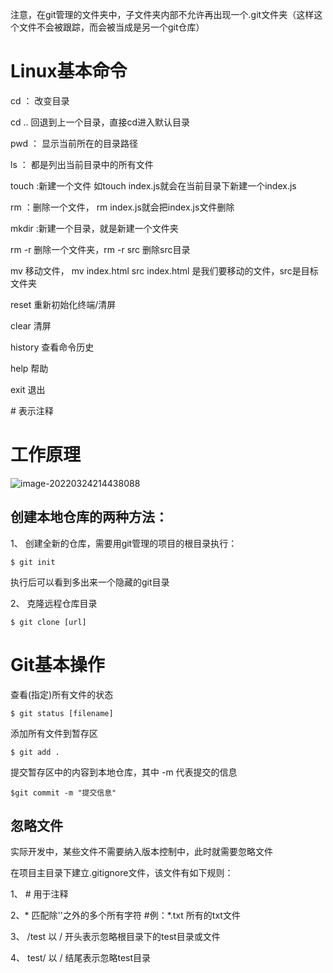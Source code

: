注意，在git管理的文件夹中，子文件夹内部不允许再出现一个.git文件夹（这样这个文件不会被跟踪，而会被当成是另一个git仓库）
# Linux基本命令

cd    ：  改变目录

cd ..    回退到上一个目录，直接cd进入默认目录

pwd   ： 显示当前所在的目录路径 

ls    ： 都是列出当前目录中的所有文件

touch :新建一个文件  如touch index.js就会在当前目录下新建一个index.js

rm  ：删除一个文件， rm index.js就会把index.js文件删除

mkdir  :新建一个目录，就是新建一个文件夹

rm -r 删除一个文件夹，rm -r src 删除src目录

mv  移动文件， mv index.html src        index.html 是我们要移动的文件，src是目标文件夹

reset 重新初始化终端/清屏

clear 清屏

history 查看命令历史

help 帮助

exit 退出

\# 表示注释

# 工作原理

![image-20220324214438088](C:\Users\Crazy_pea\AppData\Roaming\Typora\typora-user-images\image-20220324214438088.png)

## 创建本地仓库的两种方法：

1、 创建全新的仓库，需要用git管理的项目的根目录执行：

`$ git init`

执行后可以看到多出来一个隐藏的git目录

2、 克隆远程仓库目录

`$ git clone [url]`

# Git基本操作

查看(指定)所有文件的状态

`$ git status [filename]`

添加所有文件到暂存区

`$ git add .`

提交暂存区中的内容到本地仓库，其中 -m 代表提交的信息

`$git commit -m "提交信息"`

## 忽略文件

实际开发中，某些文件不需要纳入版本控制中，此时就需要忽略文件

在项目主目录下建立.gitignore文件，该文件有如下规则：

1、 #				用于注释

2、* 				匹配除'\'之外的多个所有字符 #例：*.txt 所有的txt文件

3、 /test	 	以 / 开头表示忽略根目录下的test目录或文件

4、 test/	 	以 / 结尾表示忽略test目录